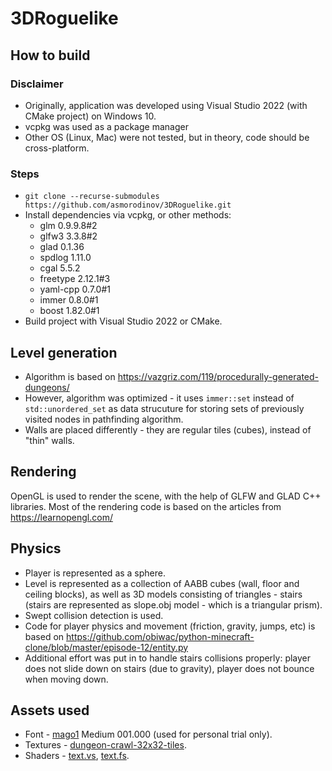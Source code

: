 # 3DRoguelike

## How to build

### Disclaimer
- Originally, application was developed using Visual Studio 2022 (with CMake project) on Windows 10. 
- vcpkg was used as a package manager
- Other OS (Linux, Mac) were not tested, but in theory, code should be cross-platform.
### Steps
- `git clone --recurse-submodules https://github.com/asmorodinov/3DRoguelike.git`
- Install dependencies via vcpkg, or other methods:
  - glm 0.9.9.8#2
  - glfw3 3.3.8#2
  - glad 0.1.36
  - spdlog 1.11.0
  - cgal 5.5.2
  - freetype 2.12.1#3
  - yaml-cpp 0.7.0#1
  - immer 0.8.0#1
  - boost 1.82.0#1
- Build project with Visual Studio 2022 or CMake.

## Level generation
- Algorithm is based on https://vazgriz.com/119/procedurally-generated-dungeons/
- However, algorithm was optimized - it uses `immer::set` instead of `std::unordered_set` as data strucuture for storing sets of previously visited nodes in pathfinding algorithm.
- Walls are placed differently - they are regular tiles (cubes), instead of "thin" walls.

## Rendering
OpenGL is used to render the scene, with the help of GLFW and GLAD C++ libraries. Most of the rendering code is based on the articles from https://learnopengl.com/

## Physics
- Player is represented as a sphere.
- Level is represented as a collection of AABB cubes (wall, floor and ceiling blocks), as well as 3D models consisting of triangles - stairs (stairs are represented as slope.obj model - which is a triangular prism).
- Swept collision detection is used.
- Code for player physics and movement (friction, gravity, jumps, etc) is based on https://github.com/obiwac/python-minecraft-clone/blob/master/episode-12/entity.py
- Additional effort was put in to handle stairs collisions properly: player does not slide down on stairs (due to gravity), player does not bounce when moving down.


## Assets used
- Font - [mago1](https://eng.fontke.com/font/166545108/detail/) Medium 001.000 (used for personal trial only).
- Textures - [dungeon-crawl-32x32-tiles](https://opengameart.org/content/dungeon-crawl-32x32-tiles).
- Shaders - [text.vs](https://learnopengl.com/code_viewer_gh.php?code=src/7.in_practice/2.text_rendering/text.vs), [text.fs](https://learnopengl.com/code_viewer_gh.php?code=src/7.in_practice/2.text_rendering/text.fs).

